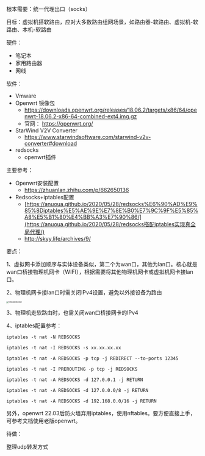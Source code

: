 根本需要：统一代理出口（socks）

目标：虚拟机搭软路由，应对大多数路由组网场景，如路由器-软路由、虚拟机-软路由、本机-软路由

硬件：

- 笔记本
- 家用路由器
- 网线

软件：

- Vmware 
- Openwrt 镜像包 
  - https://downloads.openwrt.org/releases/18.06.2/targets/x86/64/openwrt-18.06.2-x86-64-combined-ext4.img.gz 
  - 官网： https://openwrt.org/
- StarWind V2V Converter 
  - https://www.starwindsoftware.com/starwind-v2v-converter#download
- redsocks
  - openwrt插件

主要参考：

- Openwrt安装配置
  - https://zhuanlan.zhihu.com/p/662650136
- Redsocks+iptables配置
  - [https://anuoua.github.io/2020/05/28/redsocks%E6%90%AD%E9%85%8Diptables%E5%AE%9E%E7%8E%B0%E7%9C%9F%E5%85%A8%E5%B1%80%E4%BB%A3%E7%90%86/](https://anuoua.github.io/2020/05/28/redsocks搭配iptables实现真全局代理/)
  - http://skyy.life/archives/9/

要点：

1、虚拟网卡添加顺序与实体设备类似，第二个为wan口，其他为lan口。核心就是wan口桥接物理机网卡（WIFI），根据需要将其他物理机网卡或虚拟机网卡接lan口。

2、物理机网卡接lan口时需关闭IPv4设置，避免以外接设备为路由

<img src="D:\docs\imgs\1739269350021.jpg" alt="1739269350021" style="zoom: 33%;" />

3、物理机走软路由时，也需关闭wan口桥接网卡的IPv4

4、iptables配置参考：

```
iptables -t nat -N REDSOCKS

iptables -t nat -I REDSOCKS -s xx.xx.xx.xx

iptables -t nat -A REDSOCKS -p tcp -j REDIRECT --to-ports 12345

iptables -t nat -I PREROUTING -p tcp -j REDSOCKS

iptables -t nat -A REDSOCKS -d 127.0.0.1 -j RETURN

iptables -t nat -A REDSOCKS -d 127.0.0.0/8 -j RETURN

iptables -t nat -A REDSOCKS -d 192.168.0.0/16 -j RETURN
```

 

另外，openwrt 22.03后防火墙弃用iptables，使用nftables。要方便直接上手，可参考文档使用老版openwrt。

待做：

整理udp转发方式